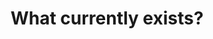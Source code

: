 ---
layout: page
title: "What currently exists?"
permalink: /workshop_2019/what_currently_exists
---